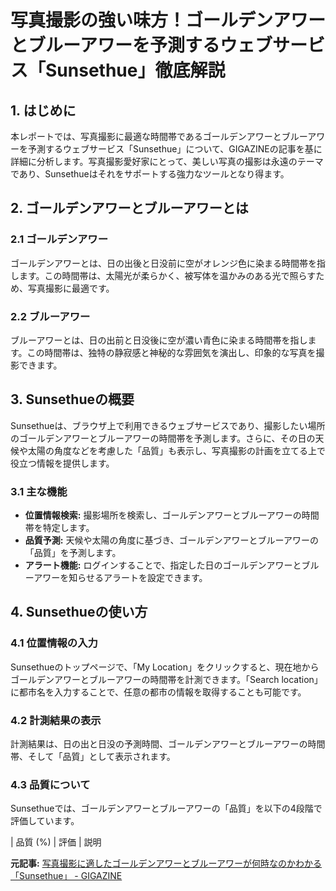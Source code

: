 # 写真撮影の強い味方！ゴールデンアワーとブルーアワーを予測するウェブサービス「Sunsethue」徹底解説

## 1. はじめに

本レポートでは、写真撮影に最適な時間帯であるゴールデンアワーとブルーアワーを予測するウェブサービス「Sunsethue」について、GIGAZINEの記事を基に詳細に分析します。写真撮影愛好家にとって、美しい写真の撮影は永遠のテーマであり、Sunsethueはそれをサポートする強力なツールとなり得ます。

## 2. ゴールデンアワーとブルーアワーとは

### 2.1 ゴールデンアワー

ゴールデンアワーとは、日の出後と日没前に空がオレンジ色に染まる時間帯を指します。この時間帯は、太陽光が柔らかく、被写体を温かみのある光で照らすため、写真撮影に最適です。

### 2.2 ブルーアワー

ブルーアワーとは、日の出前と日没後に空が濃い青色に染まる時間帯を指します。この時間帯は、独特の静寂感と神秘的な雰囲気を演出し、印象的な写真を撮影できます。

## 3. Sunsethueの概要

Sunsethueは、ブラウザ上で利用できるウェブサービスであり、撮影したい場所のゴールデンアワーとブルーアワーの時間帯を予測します。さらに、その日の天候や太陽の角度などを考慮した「品質」も表示し、写真撮影の計画を立てる上で役立つ情報を提供します。

### 3.1 主な機能

* **位置情報検索:** 撮影場所を検索し、ゴールデンアワーとブルーアワーの時間帯を特定します。
* **品質予測:** 天候や太陽の角度に基づき、ゴールデンアワーとブルーアワーの「品質」を予測します。
* **アラート機能:** ログインすることで、指定した日のゴールデンアワーとブルーアワーを知らせるアラートを設定できます。

## 4. Sunsethueの使い方

### 4.1 位置情報の入力

Sunsethueのトップページで、「My Location」をクリックすると、現在地からゴールデンアワーとブルーアワーの時間帯を計測できます。「Search location」に都市名を入力することで、任意の都市の情報を取得することも可能です。

### 4.2 計測結果の表示

計測結果は、日の出と日没の予測時間、ゴールデンアワーとブルーアワーの時間帯、そして「品質」として表示されます。

### 4.3 品質について

Sunsethueでは、ゴールデンアワーとブルーアワーの「品質」を以下の4段階で評価しています。

| 品質 (%) | 評価 | 説明 

**元記事:** [写真撮影に適したゴールデンアワーとブルーアワーが何時なのかわかる「Sunsethue」 - GIGAZINE](https://gigazine.net/news/20250323-sunsethue-photo/)